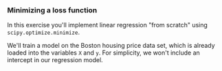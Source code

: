 ### Minimizing a loss function

In this exercise you'll implement linear regression "from scratch" using `scipy.optimize.minimize`.

We'll train a model on the Boston housing price data set, which is already loaded into the variables `X` and `y`. For simplicity, we won't include an intercept in our regression model.
